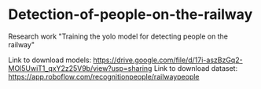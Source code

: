 # Detection-of-people-on-the-railway
Research work "Training the yolo model for detecting people on the railway"

Link to download models: https://drive.google.com/file/d/17i-aszBzGq2-MOl5UwiT1_qxY2z25V9b/view?usp=sharing
Link to download dataset: https://app.roboflow.com/recognitionpeople/railwaypeople
